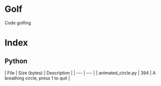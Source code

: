 # Golf
Code golfing

# Index

## Python

| File | Size (bytes) | Description |
| --- | --- |
| animated_circle.py | 394 | A breathing circle; press 1 to quit |
